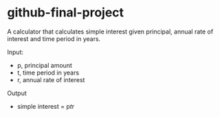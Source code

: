 # github-final-project

A calculator that calculates simple interest given principal, annual rate of interest and time period in years.

Input:

  + p, principal amount
  + t, time period in years
  + r, annual rate of interest


Output
  + simple interest = p*t*r
